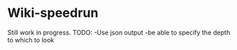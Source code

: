 ﻿# Wiki-speedrun
Still work in progress.
TODO:
-Use json output
-be able to specify the depth to which to look
